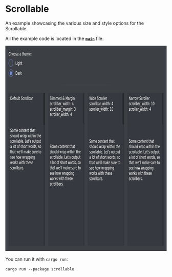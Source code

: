 # Scrollable
An example showcasing the various size and style options for the Scrollable.

All the example code is located in the __[`main`](src/main.rs)__ file.

<div align="center">
  <a href="./screenshot.png">
    <img src="./screenshot.png" height="640px">
  </a>
</div>

You can run it with `cargo run`:
```
cargo run --package scrollable
```
